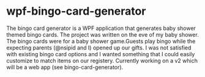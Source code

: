 # wpf-bingo-card-generator

The bingo card generator is a WPF application that generates baby shower themed bingo cards.  The project was written on the eve of my baby shower.  The bingo cards were for a baby shower game.Guests play bingo while the expecting parents (@nsipid and I) opened up our gifts.  I was not satisfied with existing bingo card options and I wanted something that I could easily customize to match items on our registery.  Currently working on a v2 which will be a web app (see bingo-card-generator).
